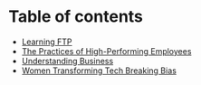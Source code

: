 # Table of contents

* [Learning FTP](README.md)
* [The Practices of High-Performing Employees](the-practices-of-high-performing-employees.md)
* [Understanding Business](understanding-business.md)
* [Women Transforming Tech Breaking Bias](women-transforming-tech-breaking-bias.md)
